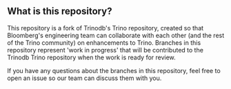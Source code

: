 ## What is this repository?

This repository is a fork of Trinodb's Trino repository, created so that Bloomberg's
engineering team can collaborate with each other (and the rest of the Trino community)
on enhancements to Trino. Branches in this repository represent 'work in progress' that
will be contributed to the Trinodb Trino repository when the work is ready for review.

If you have any questions about the branches in this repository, feel free to open an issue
so our team can discuss them with you.
